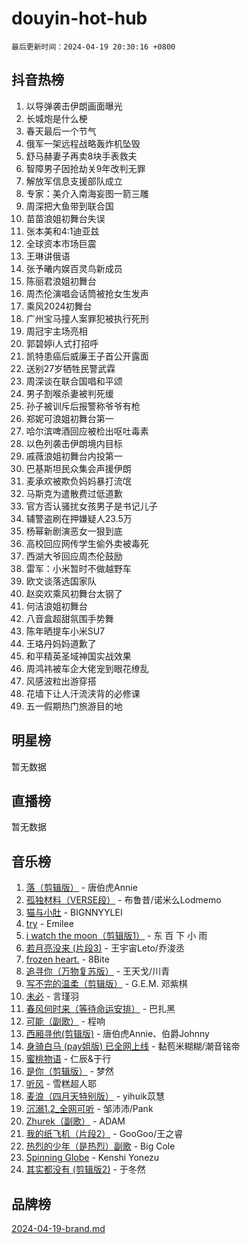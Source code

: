 # douyin-hot-hub

`最后更新时间：2024-04-19 20:30:16 +0800`

## 抖音热榜

1. 以导弹袭击伊朗画面曝光
1. 长城炮是什么梗
1. 春天最后一个节气
1. 俄军一架远程战略轰炸机坠毁
1. 舒马赫妻子再卖8块手表救夫
1. 智障男子因抢劫关9年改判无罪
1. 解放军信息支援部队成立
1. 专家：美介入南海妄图一箭三雕
1. 周深把大鱼带到联合国
1. 苗苗浪姐初舞台失误
1. 张本美和4:1迪亚兹
1. 全球资本市场巨震
1. 王琳讲俄语
1. 张予曦内娱百灵鸟新成员
1. 陈丽君浪姐初舞台
1. 周杰伦演唱会话筒被抢女生发声
1. 乘风2024初舞台
1. 广州宝马撞人案罪犯被执行死刑
1. 周冠宇主场亮相
1. 郭碧婷i人式打招呼
1. 凯特患癌后威廉王子首公开露面
1. 送别27岁牺牲民警武霖
1. 周深谈在联合国唱和平颂
1. 男子割喉杀妻被判死缓
1. 孙子被训斥后报警称爷爷有枪
1. 郑妮可浪姐初舞台第一
1. 哈尔滨啤酒回应被检出呕吐毒素
1. 以色列袭击伊朗境内目标
1. 戚薇浪姐初舞台内投第一
1. 巴基斯坦民众集会声援伊朗
1. 麦承欢被欺负妈妈暴打流氓
1. 马斯克为遣散费过低道歉
1. 官方否认骚扰女孩男子是书记儿子
1. 辅警盗刷在押嫌疑人23.5万
1. 杨幂新剧演恶女一狠到底
1. 高校回应网传学生偷外卖被毒死
1. 西湖大爷回应周杰伦鼓励
1. 雷军：小米暂时不做越野车
1. 欧文谈落选国家队
1. 赵奕欢乘风初舞台太钢了
1. 何洁浪姐初舞台
1. 八音盒超甜氛围手势舞
1. 陈年晒提车小米SU7
1. 王珞丹妈妈道歉了
1. 和平精英圣域神国实战效果
1. 周鸿祎被车企大佬宠到眼花缭乱
1. 风感波粒出游穿搭
1. 花墙下让人汗流浃背的必修课
1. 五一假期热门旅游目的地

## 明星榜

暂无数据

## 直播榜

暂无数据

## 音乐榜

1. [落（剪辑版）](https://sf27-cdn-tos.douyinstatic.com/obj/tos-cn-ve-2774/o0h6HvN1BBbli9LtU3i5fQIleBQMF5Cg4TZmmC) - 唐伯虎Annie
1. [孤独材料（VERSE段）](https://sf3-cdn-tos.douyinstatic.com/obj/tos-cn-ve-2774/ocX7glDNHYlwFeYrGQfBZoThtvPWy8tCCEBGKQ) - 布鲁昔/诺米么Lodmemo
1. [猫与小肚](https://sf5-hl-cdn-tos.douyinstatic.com/obj/tos-cn-ve-2774/osZeoClMECgK8DYl6VebABgbchEtPYQjZEnRtd) - BIGNNYYLEI
1. [try](https://sf3-cdn-tos.douyinstatic.com/obj/tos-cn-ve-2774/oMCYLreazYIFEgVb1vQdrJnJTbe8DDfiCA6gKw) - Emilee
1. [i watch the moon（剪辑版1）](https://sf5-hl-cdn-tos.douyinstatic.com/obj/tos-cn-ve-2774/o0I9mSChzHZANMJIEBfkCQzzg6N5WAcVtqft9P) - 东 百 下 小 雨
1. [若月亮没来 (片段3)](https://sf3-cdn-tos.douyinstatic.com/obj/tos-cn-ve-2774/okfyEUsGW1B1ovJi5JiN9IjvAT2lMwA054GoEB) - 王宇宙Leto/乔浚丞
1. [frozen heart.](https://sf5-hl-cdn-tos.douyinstatic.com/obj/tos-cn-ve-2774/oIIWJfyjIACZA9zQMtnJ6hQQhFC4vhCupoRBsO) - 8Bite
1. [追寻你（万物复苏版）](https://sf27-cdn-tos.douyinstatic.com/obj/tos-cn-ve-2774/oYeAZJsbjIDit9APmBg8u6uDUQnHmoCf3gbo74) - 王天戈/川青
1. [写不完的温柔（剪辑版）](https://sf3-cdn-tos.douyinstatic.com/obj/tos-cn-ve-2774/oYBzzZQJ233GfwkemJJffAIWgeIYrjZfWhHTcG) - G.E.M. 邓紫棋
1. [未必](https://sf5-hl-cdn-tos.douyinstatic.com/obj/tos-cn-ve-2774/ogntQMFnKQDZUgTCYuJgfLEtleYZZFxBQqhhFB) - 言瑾羽
1. [春风何时来（等待命运安排）](https://sf5-hl-cdn-tos.douyinstatic.com/obj/tos-cn-ve-2774/oICBNbD3gelMfB4WgiD1KI2jQtXZE2FgHLwtsl) - 巴扎黑
1. [可能（副歌）](https://sf3-cdn-tos.douyinstatic.com/obj/tos-cn-ve-2774/cde1731888894259b333569393c2fb51) - 程响
1. [西厢寻他(剪辑版)](https://sf6-cdn-tos.douyinstatic.com/obj/tos-cn-ve-2774/oUsAVfAQKlRNxEv5qxvIB8o5qmIWUcXbzJKJhw) - 唐伯虎Annie、伯爵Johnny
1. [身骑白马 (pay姐版) 已全网上线](https://sf5-hl-cdn-tos.douyinstatic.com/obj/tos-cn-ve-2774/oQLO5ZgLsFkaDhdIIveF2zUCgfweY0gWaH4AQG) - 黏苞米糊糊/潮音铭帝
1. [蜜桃物语](https://sf5-hl-cdn-tos.douyinstatic.com/obj/tos-cn-ve-2774/oIhOSCZtIACtYU4XQkngiW9kCBfVD1Fz9IYeqL) - 仁辰&于行
1. [是你（剪辑版）](https://sf5-hl-cdn-tos.douyinstatic.com/obj/tos-cn-ve-2774/46019dae783c4c969944217fe1cfafc4) - 梦然
1. [听风](https://sf5-hl-cdn-tos.douyinstatic.com/obj/tos-cn-ve-2774/oAPa3yDDDIZygYzQdBemCAIngcCeEARgbQDtJC) - 雪糕超人耶
1. [麦浪（四月天特别版）](https://sf5-hl-cdn-tos.douyinstatic.com/obj/tos-cn-ve-2774/26f5501a6547411fa3fbedc592fed0ad) - yihuik苡慧
1. [沉溺1.2_全网可听](https://sf3-cdn-tos.douyinstatic.com/obj/tos-cn-ve-2774/ok2QoiBqsWAX9McZmWiI9gAB0EzwD4Xj6yfmtH) - 邹沛沛/Pank
1. [Zhurek（副歌）](https://sf5-hl-cdn-tos.douyinstatic.com/obj/tos-cn-ve-2774/ooQm8FBZQDlf0btEYgVpCcSCQfrdJGBEKZYBGS) - ADAM
1. [我的纸飞机（片段2）](https://sf3-cdn-tos.douyinstatic.com/obj/tos-cn-ve-2774/oM2ZrKcg2CD5AeRB2gkeXOFB1IxAGJdZPazYHf) - GooGoo/王之睿
1. [热烈的少年（是热烈）副歌](https://sf5-hl-cdn-tos.douyinstatic.com/obj/tos-cn-ve-2774/owVNI0CLDAUMtSz6TEYvfFBFL4UDFFhLfgK8fa) - Big Cole
1. [Spinning Globe](https://sf5-hl-cdn-tos.douyinstatic.com/obj/tos-cn-ve-2774/oAYhDobngQZXzvJaWpxueRR0jC4FZDexedXDYA) - Kenshi Yonezu
1. [其实都没有 (剪辑版2)](https://sf5-hl-cdn-tos.douyinstatic.com/obj/tos-cn-ve-2774/oEBNQenHZtBhxYjGgUDQk0BCHTigQafgFlbQ7k) - 于冬然

## 品牌榜

[2024-04-19-brand.md](2024-04-19-brand.md)
